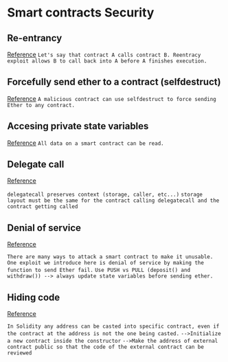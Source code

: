 # Smart contracts Security

## Re-entrancy

[Reference](https://solidity-by-example.org/hacks/re-entrancy/)
`Let's say that contract A calls contract B. Reentracy exploit allows B to call back into A before A finishes execution.`

## Forcefully send ether to a contract (selfdestruct)

[Reference](https://solidity-by-example.org/hacks/self-destruct/)
`A malicious contract can use selfdestruct to force sending Ether to any contract.`

## Accesing private state variables

[Reference](https://solidity-by-example.org/hacks/accessing-private-data/)
`All data on a smart contract can be read.`

## Delegate call

[Reference](https://solidity-by-example.org/hacks/delegatecall/)

`delegatecall preserves context (storage, caller, etc...)`
`storage layout must be the same for the contract calling delegatecall and the contract getting called`

## Denial of service

[Reference](https://solidity-by-example.org/hacks/denial-of-service/)

`There are many ways to attack a smart contract to make it unusable.`
`One exploit we introduce here is denial of service by making the function to send Ether fail.`
`Use PUSH vs PULL (deposit() and withdraw()) --> always update state variables before sending ether.`

## Hiding code

[Reference](https://solidity-by-example.org/hacks/hiding-malicious-code-with-external-contract/)

`In Solidity any address can be casted into specific contract, even if the contract at the address is not the one being casted.`
`-->Initialize a new contract inside the constructor`
`-->Make the address of external contract public so that the code of the external contract can be reviewed`
